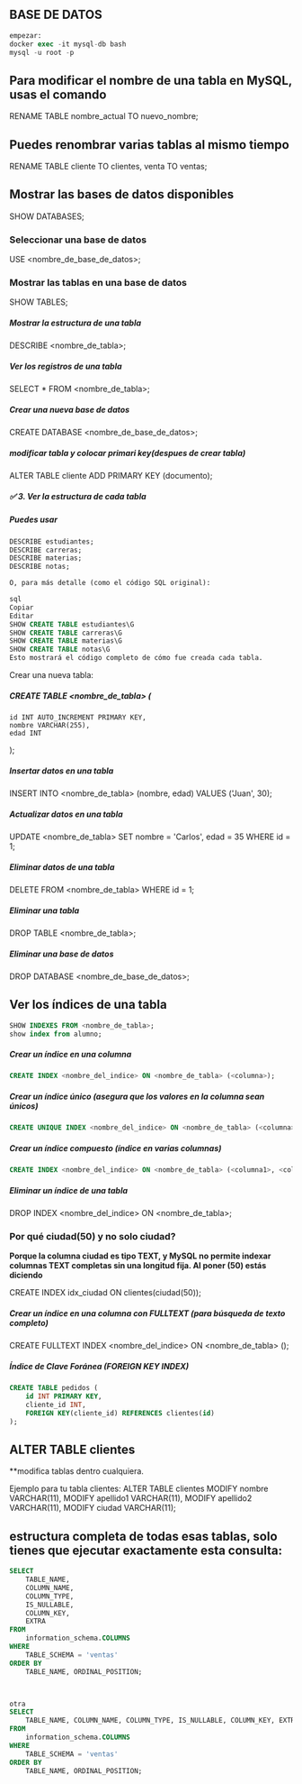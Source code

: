 ## BASE DE DATOS

```sql
empezar:
docker exec -it mysql-db bash
mysql -u root -p
```

## Para modificar el nombre de una tabla en MySQL, usas el comando

RENAME TABLE nombre_actual TO nuevo_nombre;

## Puedes renombrar varias tablas al mismo tiempo

RENAME TABLE cliente TO clientes, venta TO ventas;

## Mostrar las bases de datos disponibles

SHOW DATABASES;

### Seleccionar una base de datos

USE <nombre_de_base_de_datos>;

### Mostrar las tablas en una base de datos

SHOW TABLES;

##### Mostrar la estructura de una tabla

DESCRIBE <nombre_de_tabla>;

##### Ver los registros de una tabla

SELECT * FROM <nombre_de_tabla>;

##### Crear una nueva base de datos

CREATE DATABASE <nombre_de_base_de_datos>;

##### modificar tabla y colocar primari key(despues de crear tabla)

ALTER TABLE cliente
ADD PRIMARY KEY (documento);

##### ✅ 3. Ver la estructura de cada tabla

##### Puedes usar

```sql
DESCRIBE estudiantes;
DESCRIBE carreras;
DESCRIBE materias;
DESCRIBE notas;

O, para más detalle (como el código SQL original):

sql
Copiar
Editar
SHOW CREATE TABLE estudiantes\G
SHOW CREATE TABLE carreras\G
SHOW CREATE TABLE materias\G
SHOW CREATE TABLE notas\G
Esto mostrará el código completo de cómo fue creada cada tabla.
```

Crear una nueva tabla:

##### CREATE TABLE <nombre_de_tabla> (

    id INT AUTO_INCREMENT PRIMARY KEY,
    nombre VARCHAR(255),
    edad INT
);

##### Insertar datos en una tabla

INSERT INTO <nombre_de_tabla> (nombre, edad)
VALUES ('Juan', 30);

##### Actualizar datos en una tabla

UPDATE <nombre_de_tabla>
SET nombre = 'Carlos', edad = 35
WHERE id = 1;

##### Eliminar datos de una tabla

DELETE FROM <nombre_de_tabla>
WHERE id = 1;

##### Eliminar una tabla

 DROP TABLE <nombre_de_tabla>;

##### Eliminar una base de datos

 DROP DATABASE <nombre_de_base_de_datos>;

## Ver los índices de una tabla

```sql
SHOW INDEXES FROM <nombre_de_tabla>;
show index from alumno;
```

##### Crear un índice en una columna

```sql
CREATE INDEX <nombre_del_indice> ON <nombre_de_tabla> (<columna>);
```

##### Crear un índice único (asegura que los valores en la columna sean únicos)

```sql
CREATE UNIQUE INDEX <nombre_del_indice> ON <nombre_de_tabla> (<columna>);
```

##### Crear un índice compuesto (índice en varias columnas)

```sql
CREATE INDEX <nombre_del_indice> ON <nombre_de_tabla> (<columna1>, <columna2>);
```

##### Eliminar un índice de una tabla

DROP INDEX <nombre_del_indice> ON <nombre_de_tabla>;

### Por qué ciudad(50) y no solo ciudad?

**Porque la columna ciudad es tipo TEXT, y MySQL no permite indexar columnas TEXT completas sin una longitud fija. Al poner (50) estás diciendo**

 CREATE INDEX idx_ciudad ON clientes(ciudad(50));

##### Crear un índice en una columna con FULLTEXT (para búsqueda de texto completo)

CREATE FULLTEXT INDEX <nombre_del_indice> ON <nombre_de_tabla> (<columna>);

##### Índice de Clave Foránea (FOREIGN KEY INDEX)

```sql
CREATE TABLE pedidos (
    id INT PRIMARY KEY,
    cliente_id INT,
    FOREIGN KEY(cliente_id) REFERENCES clientes(id)
);

```

## ALTER TABLE clientes

**modifica tablas dentro cualquiera.

Ejemplo para tu tabla clientes:
ALTER TABLE clientes
  MODIFY nombre VARCHAR(11),
  MODIFY apellido1 VARCHAR(11),
  MODIFY apellido2 VARCHAR(11),
  MODIFY ciudad VARCHAR(11);


## estructura completa de todas esas tablas, solo tienes que ejecutar exactamente esta consulta:

```sql
SELECT 
    TABLE_NAME, 
    COLUMN_NAME, 
    COLUMN_TYPE, 
    IS_NULLABLE, 
    COLUMN_KEY, 
    EXTRA
FROM 
    information_schema.COLUMNS
WHERE 
    TABLE_SCHEMA = 'ventas'
ORDER BY 
    TABLE_NAME, ORDINAL_POSITION;



otra 
SELECT 
    TABLE_NAME, COLUMN_NAME, COLUMN_TYPE, IS_NULLABLE, COLUMN_KEY, EXTRA
FROM 
    information_schema.COLUMNS
WHERE 
    TABLE_SCHEMA = 'ventas'
ORDER BY 
    TABLE_NAME, ORDINAL_POSITION;

```
